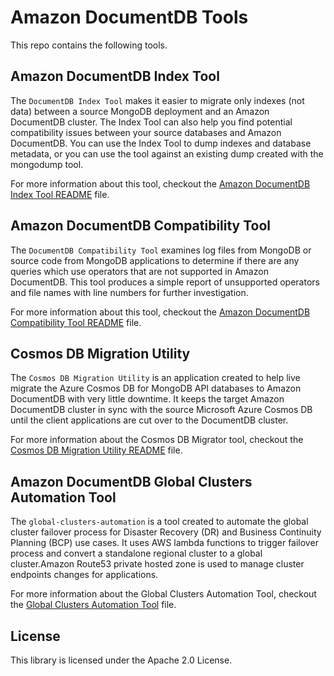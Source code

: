 # Amazon DocumentDB Tools

This repo contains the following tools.

## Amazon DocumentDB Index Tool 

The `DocumentDB Index Tool` makes it easier to migrate only indexes (not data) between a source MongoDB deployment and an Amazon DocumentDB cluster. The Index Tool can also help you find potential compatibility issues between your source databases and Amazon DocumentDB. You can use the Index Tool to dump indexes and database metadata, or you can use the tool against an existing dump created with the mongodump tool.

For more information about this tool, checkout the [Amazon DocumentDB Index Tool README](./index-tool/README.md) file.

## Amazon DocumentDB Compatibility Tool 

The `DocumentDB Compatibility Tool` examines log files from MongoDB or source code from MongoDB applications to determine if there are any queries which use operators that are not supported in Amazon DocumentDB. This tool produces a simple report of unsupported operators and file names with line numbers for further investigation.

For more information about this tool, checkout the [Amazon DocumentDB Compatibility Tool README](./compat-tool/README.md) file.

## Cosmos DB Migration Utility

The `Cosmos DB Migration Utility` is an application created to help live migrate the Azure Cosmos DB for MongoDB API databases to Amazon DocumentDB with very little downtime. It keeps the target Amazon DocumentDB cluster in sync with the source Microsoft Azure Cosmos DB until the client applications are cut over to the DocumentDB cluster. 

For more information about the Cosmos DB Migrator tool, checkout the [Cosmos DB Migration Utility README](./cosmos-db-migration-utility/README.md) file.

## Amazon DocumentDB Global Clusters Automation Tool

The `global-clusters-automation` is a tool created to automate the global cluster failover process for Disaster Recovery (DR) and Business Continuity Planning (BCP) use cases. It uses AWS lambda functions to trigger failover process and convert a standalone regional cluster to a global cluster.Amazon Route53 private hosted zone is used to manage cluster endpoints changes for applications. 

For more information about the Global Clusters Automation Tool, checkout the [Global Clusters Automation Tool](./global-clusters-automation/README.md) file.

## License

This library is licensed under the Apache 2.0 License. 
